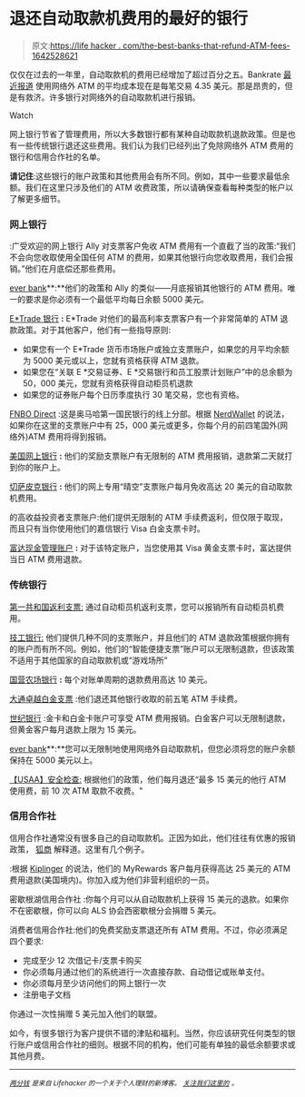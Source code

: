 # 退还自动取款机费用的最好的银行

> 原文:[https://life hacker . com/the-best-banks-that-refund-ATM-fees-1642528621](https://lifehacker.com/the-best-banks-that-refund-atm-fees-1642528621)

仅仅在过去的一年里，自动取款机的费用已经增加了超过百分之五。Bankrate [最近报道](http://www.bankrate.com/finance/checking/checking-account-fees-surge-to-new-highs-1.aspx) 使用网络外 ATM 的平均成本现在是每笔交易 4.35 美元。那是昂贵的，但是有救济。许多银行对网络外的自动取款机进行报销。

Watch

网上银行节省了管理费用，所以大多数银行都有某种自动取款机退款政策。但是也有一些传统银行退还这些费用。我们认为我们已经列出了免除网络外 ATM 费用的银行和信用合作社的名单。

**请记住**:这些银行的账户政策和其他费用会有所不同。例如，其中一些要求最低余额。我们在这里只涉及他们的 ATM 收费政策，所以请确保查看每种类型的帐户以了解更多细节。

### 网上银行

:广受欢迎的网上银行 Ally 对支票客户免收 ATM 费用有一个直截了当的政策:“我们不会向您收取使用全国任何 ATM 的费用，如果其他银行向您收取费用，我们会报销。”他们在月底偿还那些费用。

[ever bank](https://www.everbank.com/banking/atm-freedom)**:**他们的政策和 Ally 的类似——月底报销其他银行的 ATM 费用。唯一的要求是你必须有一个最低平均每日余额 5000 美元。

[E*Trade 银行](https://us.etrade.com/banking) **:** E*Trade 对他们的最高利率支票客户有一个非常简单的 ATM 退款政策。对于其他客户，他们有一些指导原则:

*   如果您有一个 E*Trade 货币市场账户或独立支票账户，如果您的月平均余额为 5000 美元或以上，您就有资格获得 ATM 退款。
*   如果您在“关联 E *交易证券、E *交易银行和员工股票计划账户”中的总余额为 50，000 美元，您就有资格获得自动柜员机退款
*   如果您的证券账户每个日历季度执行 30 笔交易，您也有资格。

[FNBO Direct](https://www.fnbodirect.com/site/checking/personal/online-checking-account.fhtml) :这是奥马哈第一国民银行的线上分部。根据 [NerdWallet](http://www.nerdwallet.com/blog/banking/nerdwallets-top-online-checking-accounts/) 的说法，如果你在这里的支票账户中有 25，000 美元或更多，你每个月的前四笔国外(网络外)ATM 费用将得到报销。

[美国网上银行](https://www.bankofinternet.com/personal-banking/checking/rewards-checking) **:** 他们的奖励支票账户有无限制的 ATM 费用报销，退款第二天就打到你的账户上。

[切萨皮克银行](https://www.clearskyaccounts.com/products-and-services/checking) **:** 他们的网上专用“晴空”支票账户每月免收高达 20 美元的自动取款机费用。

的高收益投资者支票账户:他们提供无限制的 ATM 手续费返利，但仅限于取现，而且只有当你使用他们的嘉信银行 Visa 白金支票卡时。

[富达现金管理账户](https://www.fidelity.com/cash-management/fidelity-cash-management-account/overview) **:** 对于该特定账户，当您使用其 Visa 黄金支票卡时，富达提供当日 ATM 费用退款。

### 传统银行

[第一共和国返利支票:](https://www.firstrepublic.com/personal/checking-money-market-savings-cds-and-iras/atm-rebate-checking) 通过自动柜员机返利支票，您可以报销所有自动柜员机费用。

[技工银行:](https://www.mechanicsbank.com/mechbank/Mbwebsite.nsf/locations/index) 他们提供几种不同的支票账户，并且他们的 ATM 退款政策根据你拥有的账户而有所不同。例如，他们的“智能便捷支票”账户可以无限制退款，但该政策不适用于其他国家的自动取款机或“游戏场所”

[国营农场银行](https://www.statefarm.com/finances/banking/resources/bank-disclosures/deposit-account-pricing-schedule) **:** 每个对账单周期的退款费用高达 10 美元。

[大通卓越白金支票](https://www.chase.com/content/chasecom/en/checking/mobile/premier-platinum-checking-overview-n_fl.touch.html) :他们退还其他银行收取的前五笔 ATM 手续费。

[世纪银行](http://www.centurybank.com/3219J/mirror/checking.htm) :金卡和白金卡账户可享受 ATM 费用报销。白金客户可以无限制退款，但黄金客户每月退款上限为 15 美元。

[ever bank](https://www.everbank.com/banking/atm-freedom)**:**您可以无限制地使用网络外自动取款机，但您必须将您的账户余额保持在 5000 美元以上。

[【USAA】安全检查:](https://www.usaa.com/inet/pages/bank_checking_main) 根据他们的政策，他们每月退还“最多 15 美元的他行 ATM 使用费，前 10 次 ATM 取款不收费。"

### 信用合作社

信用合作社通常没有很多自己的自动取款机。正因为如此，他们往往有优惠的报销政策， [狐商](http://www.foxbusiness.com/personal-finance/2013/03/18/four-popular-myths-about-credit-unions/) 解释道。这里有几个例子。

:根据 [Kiplinger](http://www.kiplinger.com/slideshow/credit/T005-S001-7-great-credit-unions-anyone-can-join/index.html) 的说法，他们的 MyRewards 客户每月获得高达 25 美元的 ATM 费用退款(美国境内)。你加入成为他们非营利组织的一员。

密歇根湖信用合作社 :你每个月可以从自动取款机上获得 15 美元的退款。如果你不在密歇根，你可以向 ALS 协会西密歇根分会捐赠 5 美元。

消费者信用合作社:他们的免费奖励支票退还所有 ATM 费用。不过，你必须满足四个要求:

*   完成至少 12 次借记卡/支票卡购买
*   你必须每月通过他们的系统进行一次直接存款、自动借记或账单支付。
*   你必须每月至少访问他们的网上银行一次
*   注册电子文档

你通过一次性捐赠 5 美元加入他们的联盟。

如今，有很多银行为客户提供不错的津贴和福利。当然，你应该研究任何类型的银行账户或信用合作社的细则。根据不同的机构，他们可能有单独的最低余额要求或其他月费。

* * *

[*<small>两分钱</small>*](http://twocents.lifehacker.com/) *<small>是来自 Lifehacker 的一个关于个人理财的新博客。</small>* [*<small>关注我们这里的</small>*](https://twitter.com/TwoCentsLH) <small>*。*</small>